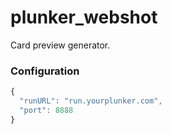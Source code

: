 plunker_webshot
===============

Card preview generator.


### Configuration
```javascript
{
  "runURL": "run.yourplunker.com",
  "port": 8888
}
```
